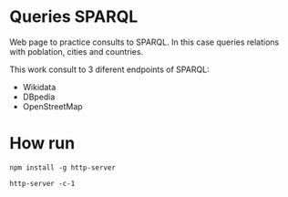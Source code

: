 # Queries SPARQL

Web page to practice consults to SPARQL. In this case queries relations with poblation, cities and countries.

This work consult to 3 diferent endpoints of SPARQL:

- Wikidata
- DBpedia
- OpenStreetMap

# How run

```
npm install -g http-server

http-server -c-1
```

